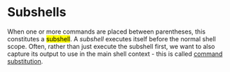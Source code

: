 # Subshells

When one or more commands are placed between parentheses, this constitutes a <mark>subshell</mark>. A *subshell* executes itself before the normal shell scope. Often, rather than just execute the subshell first, we want to also capture its output to use in the main shell context - this is called [command substitution](expansions.md#command-substitution).